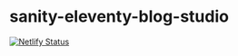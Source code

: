 # sanity-eleventy-blog-studio

[![Netlify Status](https://api.netlify.com/api/v1/badges/41b75c9e-f3ef-415f-896b-89da7f780720/deploy-status)](https://app.netlify.com/sites/sanity-eleventy-blog-studio-f49fp7jt/deploys)